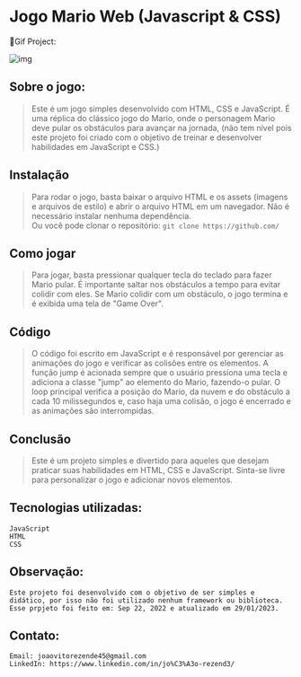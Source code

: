 # Jogo Mario Web (Javascript & CSS)

🎥Gif Project:

![img](https://github.com/joaorezend3/Mario-Game/blob/master/Mario%20Game.gif)

## Sobre o jogo:

> Este é um jogo simples desenvolvido com HTML, CSS e JavaScript. É uma réplica do clássico jogo do Mario, onde o personagem Mario deve pular os obstáculos para avançar na jornada, (não tem nível pois este projeto foi criado com o objetivo de treinar e desenvolver habilidades em JavaScript e CSS.)

## Instalação

> Para rodar o jogo, basta baixar o arquivo HTML e os assets (imagens e arquivos de estilo) e abrir o arquivo HTML em um navegador. Não é necessário instalar nenhuma dependência.<br> Ou você pode clonar o repositório:
> `git clone https://github.com/`

## Como jogar

> Para jogar, basta pressionar qualquer tecla do teclado para fazer Mario pular. É importante saltar nos obstáculos a tempo para evitar colidir com eles. Se Mario colidir com um obstáculo, o jogo termina e é exibida uma tela de "Game Over".

## Código

> O código foi escrito em JavaScript e é responsável por gerenciar as animações do jogo e verificar as colisões entre os elementos. A função jump é acionada sempre que o usuário pressiona uma tecla e adiciona a classe "jump" ao elemento do Mario, fazendo-o pular. O loop principal verifica a posição do Mario, da nuvem e do obstáculo a cada 10 milissegundos e, caso haja uma colisão, o jogo é encerrado e as animações são interrompidas.

## Conclusão

> Este é um projeto simples e divertido para aqueles que desejam praticar suas habilidades em HTML, CSS e JavaScript. Sinta-se livre para personalizar o jogo e adicionar novos elementos.

## Tecnologias utilizadas:

    JavaScript
    HTML
    CSS

## Observação:

    Este projeto foi desenvolvido com o objetivo de ser simples e didático, por isso não foi utilizado nenhum framework ou biblioteca. Esse prpjeto foi feito em: Sep 22, 2022 e atualizado em 29/01/2023.

## Contato:

    Email: joaovitorezende45@gmail.com
    LinkedIn: https://www.linkedin.com/in/jo%C3%A3o-rezend3/
